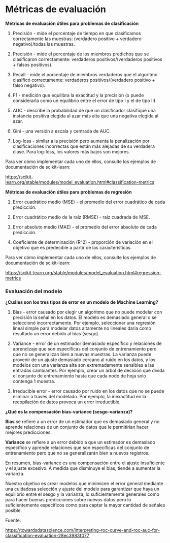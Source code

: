 # Métricas de evaluación

**Métricas de evaluación útiles para problemas de clasificación**

1. Precisión - mide el porcentaje de tiempo en que clasificamos correctamente las muestras: (verdadero positivo + verdadero negativo)/todas las muestras.

2. Precisión - mide el porcentaje de los miembros predichos que se clasificaron correctamente: verdaderos positivos/(verdaderos positivos + falsos positivos).

3. Recall - mide el porcentaje de miembros verdaderos que el algoritmo clasificó correctamente: verdaderos positivos/(verdadero positivo + falso negativo).

4. F1 - medición que equilibra la exactitud y la precisión (o puede considerarla como un equilibrio entre el error de tipo I y el de tipo II).

5. AUC - describe la probabilidad de que un clasificador clasifique una instancia positiva elegida al azar más alta que una negativa elegida al azar.

6. Gini - una versión a escala y centrada de AUC.

7. Log-loss - similar a la precisión pero aumenta la penalización por clasificaciones incorrectas que están más alejadas de su verdadera clase. Para log-loss, los valores más bajos son mejores.

Para ver cómo implementar cada uno de ellos, consulte los ejemplos de documentación de scikit-learn:

https://scikit-learn.org/stable/modules/model_evaluation.html#classification-metrics

**Métricas de evaluación útiles para problemas de regresión**

1. Error cuadrático medio (MSE) - el promedio del error cuadrático de cada predicción.

2. Error cuadrático medio de la raíz (RMSE) - raíz cuadrada de MSE.

3. Error absoluto medio (MAE) - el promedio del error absoluto de cada predicción.

4. Coeficiente de determinación (R^2) - proporción de variación en el objetivo que es predecible a partir de las características.

Para ver cómo implementar cada uno de ellos, consulte los ejemplos de documentación de scikit-learn:

https://scikit-learn.org/stable/modules/model_evaluation.html#regression-metrics

### Evaluación del modelo

**¿Cuáles son los tres tipos de error en un modelo de Machine Learning?**

1. Bias - error causado por elegir un algoritmo que no puede modelar con precisión la señal en los datos. El modelo es demasiado general o se seleccionó incorrectamente. Por ejemplo, seleccionar una regresión lineal simple para modelar datos altamente no lineales daría como resultado un error debido al bias (sesgo).

2. Variance - error de un estimador demasiado específico y relaciones de aprendizaje que son específicas del conjunto de entrenamiento pero que no se generalizan bien a nuevas muestras. La varianza puede provenir de un ajuste demasiado cercano al ruido en los datos, y los modelos con una varianza alta son extremadamente sensibles a las entradas cambiantes. Por ejemplo, crear un árbol de decisión que divida el conjunto de entrenamiento hasta que cada nodo de hoja solo contenga 1 muestra.

3. Irreducible error - error causado por ruido en los datos que no se puede eliminar a través del modelado. Por ejemplo, la inexactitud en la recopilación de datos provoca un error irreductible.

**¿Qué es la compensación bias-variance (sesgo-varianza)?**

**Bias** se refiere a un error de un estimador que es demasiado general y no aprende relaciones de un conjunto de datos que le permitirían hacer mejores predicciones.

**Variance** se refiere a un error debido a que un estimador es demasiado específico y aprende relaciones que son específicas del conjunto de entrenamiento pero que no se generalizarán bien a nuevos registros.

En resumen, bias-variance es una compensación entre el ajuste insuficiente y el ajuste excesivo. A medida que disminuye el bias, tiende a aumentar la varianza.

Nuestro objetivo es crear modelos que minimicen el error general mediante una cuidadosa selección y ajuste del modelo para garantizar que haya un equilibrio entre el sesgo y la varianza, lo suficientemente generales como para hacer buenas predicciones sobre nuevos datos pero lo suficientemente específicos como para captar la mayor cantidad de señales posible.

Fuente:

https://towardsdatascience.com/interpreting-roc-curve-and-roc-auc-for-classification-evaluation-28ec3983f077